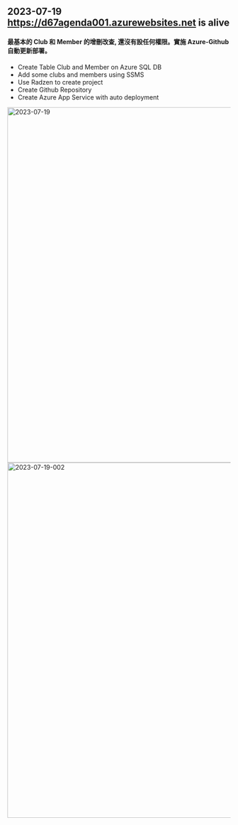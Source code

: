 ## 2023-07-19 https://d67agenda001.azurewebsites.net is alive
#### 最基本的 Club 和 Member 的增刪改查, 還沒有設任何權限。實施 Azure-Github 自動更新部署。
- Create Table Club and Member on Azure SQL DB
- Add some clubs and members using SSMS
- Use Radzen to create project
- Create Github Repository
- Create Azure App Service with auto deployment

<img width="800" alt="2023-07-19" src="https://github.com/twoutlook/d67-agenda-doc/assets/16488072/8ee29050-122a-4c7f-b3b8-caccd03b881d">
<img width="800" alt="2023-07-19-002" src="https://github.com/twoutlook/d67-agenda-doc/assets/16488072/9a0d7f1a-2527-4ca6-b78c-a42fd2b409cf">


